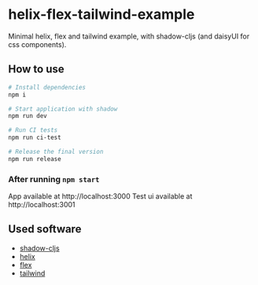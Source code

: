 # helix-flex-tailwind-example

Minimal helix, flex and tailwind example, with shadow-cljs (and daisyUI for css components).

## How to use
```bash
# Install dependencies
npm i

# Start application with shadow
npm run dev

# Run CI tests
npm run ci-test

# Release the final version
npm run release
```

### After running `npm start`
App available at http://localhost:3000
Test ui available at http://localhost:3001

## Used software
- [shadow-cljs](https://github.com/thheller/shadow-cljs)
- [helix](https://github.com/lilactown/helix)
- [flex](https://github.com/lilactown/flex)
- [tailwind](https://github.com/tailwindlabs/tailwindcss)
